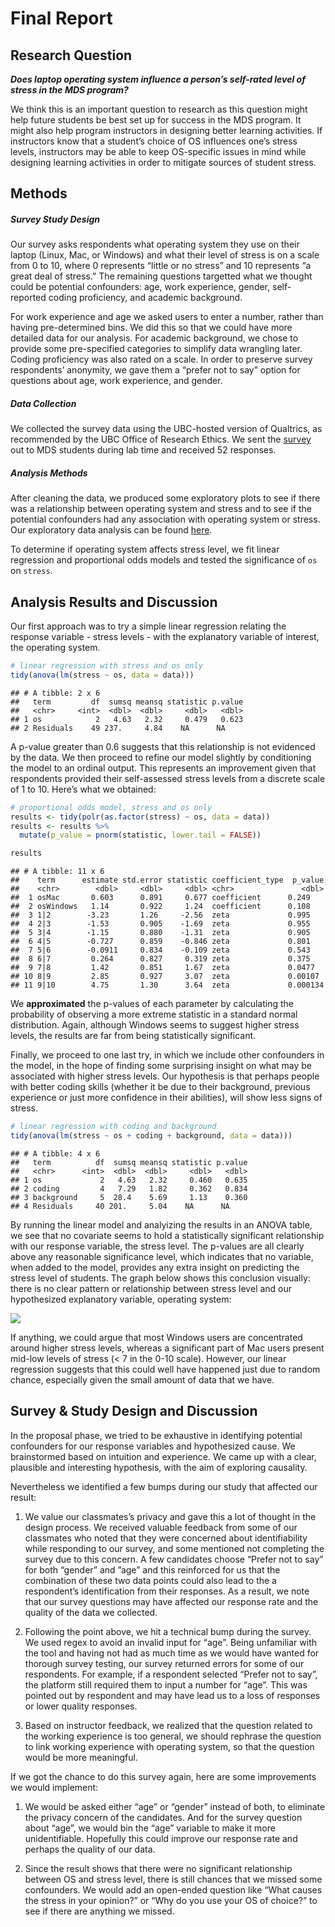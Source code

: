 Final Report
================

## Research Question

***Does laptop operating system influence a person’s self-rated level of
stress in the MDS program?***

We think this is an important question to research as this question
might help future students be best set up for success in the MDS
program. It might also help program instructors in designing better
learning activities. If instructors know that a student’s choice of OS
influences one’s stress levels, instructors may be able to keep
OS-specific issues in mind while designing learning activities in order
to mitigate sources of student stress.

## Methods

##### Survey Study Design

Our survey asks respondents what operating system they use on their
laptop (Linux, Mac, or Windows) and what their level of stress is on a
scale from 0 to 10, where 0 represents “little or no stress” and 10
represents “a great deal of stress.” The remaining questions targetted
what we thought could be potential confounders: age, work experience,
gender, self-reported coding proficiency, and academic background.

For work experience and age we asked users to enter a number, rather
than having pre-determined bins. We did this so that we could have more
detailed data for our analysis. For academic background, we chose to
provide some pre-specified categories to simplify data wrangling later.
Coding proficiency was also rated on a scale. In order to preserve
survey respondents’ anonymity, we gave them a “prefer not to say” option
for questions about age, work experience, and gender.

##### Data Collection

We collected the survey data using the UBC-hosted version of Qualtrics,
as recommended by the UBC Office of Research Ethics. We sent the
[survey](https://ubc.ca1.qualtrics.com/jfe/form/SV_5vCjgpmcxJ0faLj) out
to MDS students during lab time and received 52 responses.

##### Analysis Methods

After cleaning the data, we produced some exploratory plots to see if
there was a relationship between operating system and stress and to see
if the potential confounders had any association with operating system
or stress. Our exploratory data analysis can be found
[here](https://github.com/UBC-MDS/os_stress_survey/blob/master/doc/eda.md).

To determine if operating system affects stress level, we fit linear
regression and proportional odds models and tested the significance of
`os` on `stress`.

## Analysis Results and Discussion

Our first approach was to try a simple linear regression relating the
response variable - stress levels - with the explanatory variable of
interest, the operating system.

``` r
# linear regression with stress and os only
tidy(anova(lm(stress ~ os, data = data)))
```

    ## # A tibble: 2 x 6
    ##   term         df  sumsq meansq statistic p.value
    ##   <chr>     <int>  <dbl>  <dbl>     <dbl>   <dbl>
    ## 1 os            2   4.63   2.32     0.479   0.623
    ## 2 Residuals    49 237.     4.84    NA      NA

A p-value greater than 0.6 suggests that this relationship is not
evidenced by the data. We then proceed to refine our model slightly by
conditioning the model to an ordinal output. This represents an
improvement given that respondents provided their self-assessed stress
levels from a discrete scale of 1 to 10. Here’s what we obtained:

``` r
# proportional odds model, stress and os only
results <- tidy(polr(as.factor(stress) ~ os, data = data))
results <- results %>% 
  mutate(p_value = pnorm(statistic, lower.tail = FALSE))

results
```

    ## # A tibble: 11 x 6
    ##    term      estimate std.error statistic coefficient_type  p_value
    ##    <chr>        <dbl>     <dbl>     <dbl> <chr>               <dbl>
    ##  1 osMac       0.603      0.891     0.677 coefficient      0.249   
    ##  2 osWindows   1.14       0.922     1.24  coefficient      0.108   
    ##  3 1|2        -3.23       1.26     -2.56  zeta             0.995   
    ##  4 2|3        -1.53       0.905    -1.69  zeta             0.955   
    ##  5 3|4        -1.15       0.880    -1.31  zeta             0.905   
    ##  6 4|5        -0.727      0.859    -0.846 zeta             0.801   
    ##  7 5|6        -0.0911     0.834    -0.109 zeta             0.543   
    ##  8 6|7         0.264      0.827     0.319 zeta             0.375   
    ##  9 7|8         1.42       0.851     1.67  zeta             0.0477  
    ## 10 8|9         2.85       0.927     3.07  zeta             0.00107 
    ## 11 9|10        4.75       1.30      3.64  zeta             0.000134

We **approximated** the p-values of each parameter by calculating the
probability of observing a more extreme statistic in a standard normal
distribution. Again, although Windows seems to suggest higher stress
levels, the results are far from being statistically significant.

Finally, we proceed to one last try, in which we include other
confounders in the model, in the hope of finding some surprising insight
on what may be associated with higher stress levels. Our hypothesis is
that perhaps people with better coding skills (whether it be due to
their background, previous experience or just more confidence in their
abilities), will show less signs of stress.

``` r
# linear regression with coding and background
tidy(anova(lm(stress ~ os + coding + background, data = data)))
```

    ## # A tibble: 4 x 6
    ##   term          df  sumsq meansq statistic p.value
    ##   <chr>      <int>  <dbl>  <dbl>     <dbl>   <dbl>
    ## 1 os             2   4.63   2.32     0.460   0.635
    ## 2 coding         4   7.29   1.82     0.362   0.834
    ## 3 background     5  28.4    5.69     1.13    0.360
    ## 4 Residuals     40 201.     5.04    NA      NA

By running the linear model and analyizing the results in an ANOVA
table, we see that no covariate seems to hold a statistically
significant relationship with our response variable, the stress level.
The p-values are all clearly above any reasonable significance level,
which indicates that no variable, when added to the model, provides any
extra insight on predicting the stress level of students. The graph
below shows this conclusion visually: there is no clear pattern or
relationship between stress level and our hypothesized explanatory
variable, operating system:

![](final_report_files/figure-gfm/unnamed-chunk-4-1.png)<!-- -->

If anything, we could argue that most Windows users are concentrated
around higher stress levels, whereas a significant part of Mac users
present mid-low levels of stress (\< 7 in the 0-10 scale). However, our
linear regression suggests that this could well have happened just due
to random chance, especially given the small amount of data that we
have.

## Survey & Study Design and Discussion

In the proposal phase, we tried to be exhaustive in identifying
potential confounders for our response variables and hypothesized cause.
We brainstormed based on intuition and experience. We came up with a
clear, plausible and interesting hypothesis, with the aim of exploring
causality.

Nevertheless we identified a few bumps during our study that affected
our result:

1.  We value our classmates’s privacy and gave this a lot of thought in
    the design process. We received valuable feedback from some of our
    classmates who noted that they were concerned about identifiability
    while responding to our survey, and some mentioned not completing
    the survey due to this concern. A few candidates choose “Prefer not
    to say” for both “gender” and ”age” and this reinforced for us that
    the combination of these two data points could also lead to the a
    respondent’s identification from their responses. As a result, we
    note that our survey questions may have affected our response rate
    and the quality of the data we collected.

2.  Following the point above, we hit a technical bump during the
    survey. We used regex to avoid an invalid input for “age”. Being
    unfamiliar with the tool and having not had as much time as we would
    have wanted for thorough survey testing, our survey returned errors
    for some of our respondents. For example, if a respondent selected
    “Prefer not to say”, the platform still required them to input a
    number for “age”. This was pointed out by respondent and may have
    lead us to a loss of responses or lower quality responses.

3.  Based on instructor feedback, we realized that the question related
    to the working experience is too general, we should rephrase the
    question to link working experience with operating system, so that
    the question would be more meaningful.

If we got the chance to do this survey again, here are some improvements
we would implement:

1.  We would be asked either “age” or “gender” instead of both, to
    eliminate the privacy concern of the candidates. And for the survey
    question about “age”, we would bin the “age” variable to make it
    more unidentifiable. Hopefully this could improve our response rate
    and perhaps the quality of our data.

2.  Since the result shows that there were no significant relationship
    between OS and stress level, there is still chances that we missed
    some confounders. We would add an open-ended question like “What
    causes the stress in your opinion?” or “Why do you use your OS of
    choice?” to see if there are anything we missed.
